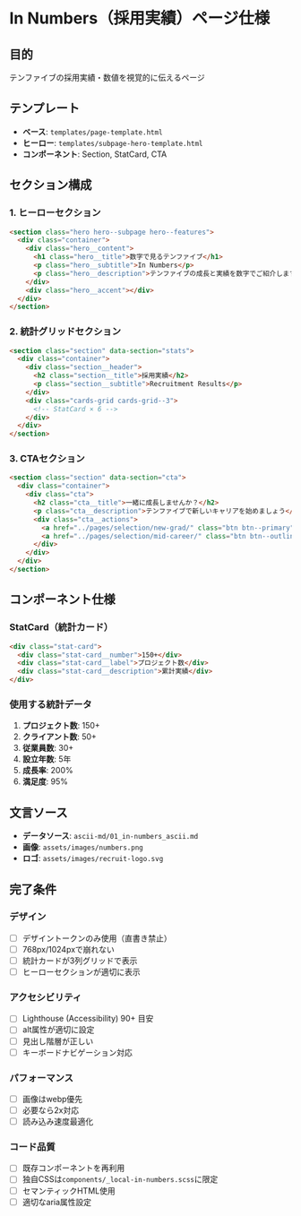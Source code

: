 # In Numbers（採用実績）ページ仕様

## 目的
テンファイブの採用実績・数値を視覚的に伝えるページ

## テンプレート
- **ベース**: `templates/page-template.html`
- **ヒーロー**: `templates/subpage-hero-template.html`
- **コンポーネント**: Section, StatCard, CTA

## セクション構成

### 1. ヒーローセクション
```html
<section class="hero hero--subpage hero--features">
  <div class="container">
    <div class="hero__content">
      <h1 class="hero__title">数字で見るテンファイブ</h1>
      <p class="hero__subtitle">In Numbers</p>
      <p class="hero__description">テンファイブの成長と実績を数字でご紹介します</p>
    </div>
    <div class="hero__accent"></div>
  </div>
</section>
```

### 2. 統計グリッドセクション
```html
<section class="section" data-section="stats">
  <div class="container">
    <div class="section__header">
      <h2 class="section__title">採用実績</h2>
      <p class="section__subtitle">Recruitment Results</p>
    </div>
    <div class="cards-grid cards-grid--3">
      <!-- StatCard × 6 -->
    </div>
  </div>
</section>
```

### 3. CTAセクション
```html
<section class="section" data-section="cta">
  <div class="container">
    <div class="cta">
      <h2 class="cta__title">一緒に成長しませんか？</h2>
      <p class="cta__description">テンファイブで新しいキャリアを始めましょう</p>
      <div class="cta__actions">
        <a href="../pages/selection/new-grad/" class="btn btn--primary">新卒採用を見る</a>
        <a href="../pages/selection/mid-career/" class="btn btn--outline">キャリア採用を見る</a>
      </div>
    </div>
  </div>
</section>
```

## コンポーネント仕様

### StatCard（統計カード）
```html
<div class="stat-card">
  <div class="stat-card__number">150+</div>
  <div class="stat-card__label">プロジェクト数</div>
  <div class="stat-card__description">累計実績</div>
</div>
```

### 使用する統計データ
1. **プロジェクト数**: 150+
2. **クライアント数**: 50+
3. **従業員数**: 30+
4. **設立年数**: 5年
5. **成長率**: 200%
6. **満足度**: 95%

## 文言ソース
- **データソース**: `ascii-md/01_in-numbers_ascii.md`
- **画像**: `assets/images/numbers.png`
- **ロゴ**: `assets/images/recruit-logo.svg`

## 完了条件

### デザイン
- [ ] デザイントークンのみ使用（直書き禁止）
- [ ] 768px/1024pxで崩れない
- [ ] 統計カードが3列グリッドで表示
- [ ] ヒーローセクションが適切に表示

### アクセシビリティ
- [ ] Lighthouse (Accessibility) 90+ 目安
- [ ] alt属性が適切に設定
- [ ] 見出し階層が正しい
- [ ] キーボードナビゲーション対応

### パフォーマンス
- [ ] 画像はwebp優先
- [ ] 必要なら2x対応
- [ ] 読み込み速度最適化

### コード品質
- [ ] 既存コンポーネントを再利用
- [ ] 独自CSSは`components/_local-in-numbers.scss`に限定
- [ ] セマンティックHTML使用
- [ ] 適切なaria属性設定
